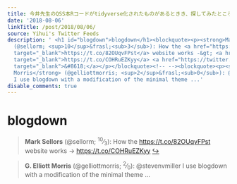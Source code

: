 ```yaml
---
title: 今井先生のQSS本Rコードがtidyverse化されたものがあるときき、探してみたところすぐに発見し、Bookdownでhtml化した。これ最高やないか。https://t.co/XmBwxTHPc5
date: '2018-08-06'
linkTitle: /post/2018/08/06/
source: Yihui's Twitter Feeds
description: ' <h1 id="blogdown">blogdown</h1><blockquote><p><strong>Mark Sellors</strong>
  (@sellorm; <sup>10</sup>&frasl;<sub>3</sub>): How the <a href="https://t.co/82OUqvFPst"
  target="_blank">https://t.co/82OUqvFPst</a> website works -&gt; <a href="https://t.co/COHRuEZKyy"
  target="_blank">https://t.co/COHRuEZKyy</a> <a href="https://twitter.com/xieyihui/status/1026116643322310656"
  target="_blank">&#8618;</a></p></blockquote><!-- --><blockquote><p><strong>G. Elliott
  Morris</strong> (@gelliottmorris; <sup>2</sup>&frasl;<sub>0</sub>): @stevenvmiller
  I use blogdown with a modification of the minimal theme ...'
disable_comments: true
---
```

 <h1 id="blogdown">blogdown</h1><blockquote><p><strong>Mark Sellors</strong> (@sellorm; <sup>10</sup>&frasl;<sub>3</sub>): How the <a href="https://t.co/82OUqvFPst" target="_blank">https://t.co/82OUqvFPst</a> website works -&gt; <a href="https://t.co/COHRuEZKyy" target="_blank">https://t.co/COHRuEZKyy</a> <a href="https://twitter.com/xieyihui/status/1026116643322310656" target="_blank">&#8618;</a></p></blockquote><!-- --><blockquote><p><strong>G. Elliott Morris</strong> (@gelliottmorris; <sup>2</sup>&frasl;<sub>0</sub>): @stevenvmiller I use blogdown with a modification of the minimal theme ...